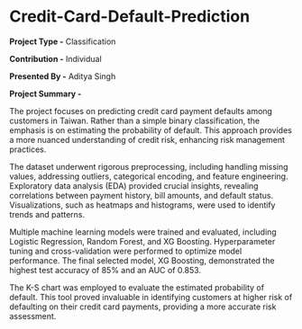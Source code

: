 # Credit-Card-Default-Prediction

**Project Type -** Classification

**Contribution -** Individual

**Presented By -** Aditya Singh

**Project Summary -**

The project focuses on predicting credit card payment defaults among customers in Taiwan. Rather than a simple binary classification, the emphasis is on estimating the probability of default. This approach provides a more nuanced understanding of credit risk, enhancing risk management practices.

The dataset underwent rigorous preprocessing, including handling missing values, addressing outliers, categorical encoding, and feature engineering. Exploratory data analysis (EDA) provided crucial insights, revealing correlations between payment history, bill amounts, and default status. Visualizations, such as heatmaps and histograms, were used to identify trends and patterns.

Multiple machine learning models were trained and evaluated, including Logistic Regression, Random Forest, and XG Boosting. Hyperparameter tuning and cross-validation were performed to optimize model performance. The final selected model, XG Boosting, demonstrated the highest test accuracy of 85% and an AUC of 0.853.

The K-S chart was employed to evaluate the estimated probability of default. This tool proved invaluable in identifying customers at higher risk of defaulting on their credit card payments, providing a more accurate risk assessment.

